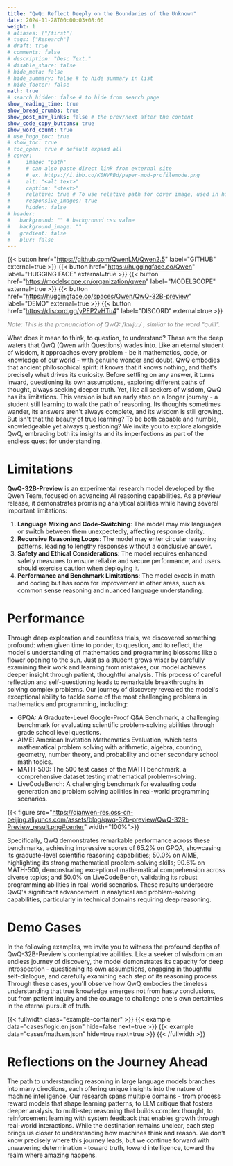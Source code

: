 ```yaml
---
title: "QwQ: Reflect Deeply on the Boundaries of the Unknown"
date: 2024-11-28T00:00:03+08:00
weight: 1
# aliases: ["/first"]
# tags: ["Research"]
# draft: true
# comments: false
# description: "Desc Text."
# disable_share: false
# hide_meta: false
# hide_summary: false # to hide summary in list
# hide_footer: false
math: true
# search_hidden: false # to hide from search page
show_reading_time: true
show_bread_crumbs: true
show_post_nav_links: false # the prev/next after the content
show_code_copy_buttons: true
show_word_count: true
# use_hugo_toc: true
# show_toc: true
# toc_open: true # default expand all
# cover:
#     image: "path"
#     # can also paste direct link from external site
#     # ex. https://i.ibb.co/K0HVPBd/paper-mod-profilemode.png
#     alt: "<alt text>"
#     caption: "<text>"
#     relative: true # To use relative path for cover image, used in hugo Page-bundles
#     responsive_images: true
#     hidden: false
# header:
#   background: "" # background css value
#   background_image: ""
#   gradient: false
#   blur: false
---
```



{{< button href="https://github.com/QwenLM/Qwen2.5" label="GITHUB" external=true >}}
{{< button href="https://huggingface.co/Qwen" label="HUGGING FACE" external=true >}}
{{< button href="https://modelscope.cn/organization/qwen" label="MODELSCOPE" external=true >}}
{{< button href="https://huggingface.co/spaces/Qwen/QwQ-32B-preview" label="DEMO" external=true >}}
{{< button href="https://discord.gg/yPEP2vHTu4" label="DISCORD" external=true >}}

<i style="color: grey;">Note: This is the pronunciation of QwQ: /kwju:/ , similar to the word "quill".</i>

What does it mean to think, to question, to understand? These are the deep waters that QwQ (Qwen with Questions) wades into. Like an eternal student of wisdom, it approaches every problem - be it mathematics, code, or knowledge of our world - with genuine wonder and doubt. QwQ embodies that ancient philosophical spirit: it knows that it knows nothing, and that's precisely what drives its curiosity. Before settling on any answer, it turns inward, questioning its own assumptions, exploring different paths of thought, always seeking deeper truth. Yet, like all seekers of wisdom, QwQ has its limitations. This version is but an early step on a longer journey - a student still learning to walk the path of reasoning. Its thoughts sometimes wander, its answers aren't always complete, and its wisdom is still growing. But isn't that the beauty of true learning? To be both capable and humble, knowledgeable yet always questioning? We invite you to explore alongside QwQ, embracing both its insights and its imperfections as part of the endless quest for understanding.



# Limitations


**QwQ-32B-Preview** is an experimental research model developed by the Qwen Team, focused on advancing AI reasoning capabilities. As a preview release, it demonstrates promising analytical abilities while having several important limitations:

1. **Language Mixing and Code-Switching**: The model may mix languages or switch between them unexpectedly, affecting response clarity.
2. **Recursive Reasoning Loops**: The model may enter circular reasoning patterns, leading to lengthy responses without a conclusive answer.
3. **Safety and Ethical Considerations**: The model requires enhanced safety measures to ensure reliable and secure performance, and users should exercise caution when deploying it.
4. **Performance and Benchmark Limitations**: The model excels in math and coding but has room for improvement in other areas, such as common sense reasoning and nuanced language understanding.


# Performance

Through deep exploration and countless trials, we discovered something profound: when given time to ponder, to question, and to reflect, the model's understanding of mathematics and programming blossoms like a flower opening to the sun. Just as a student grows wiser by carefully examining their work and learning from mistakes, our model achieves deeper insight through patient, thoughtful analysis. This process of careful reflection and self-questioning leads to remarkable breakthroughs in solving complex problems. Our journey of discovery revealed the model's exceptional ability to tackle some of the most challenging problems in mathematics and programming, including:

* GPQA: A Graduate-Level Google-Proof Q&A Benchmark, a challenging benchmark for evaluating scientific problem-solving abilities through grade school level questions.
* AIME: American Invitation Mathematics Evaluation, which tests mathematical problem solving with arithmetic, algebra, counting, geometry, number theory, and probability and other secondary school math topics.
* MATH-500: The 500 test cases of the MATH benchmark, a comprehensive dataset testing mathematical problem-solving.
* LiveCodeBench: A challenging benchmark for evaluating code generation and problem solving abilities in real-world programming scenarios.

{{< figure src="https://qianwen-res.oss-cn-beijing.aliyuncs.com/assets/blog/qwq-32b-preview/QwQ-32B-Preview_result.png#center" width="100%">}}




Specifically, QwQ demonstrates remarkable performance across these benchmarks, achieving impressive scores of 65.2% on GPQA, showcasing its graduate-level scientific reasoning capabilities; 50.0% on AIME, highlighting its strong mathematical problem-solving skills; 90.6% on MATH-500, demonstrating exceptional mathematical comprehension across diverse topics; and 50.0% on LiveCodeBench, validating its robust programming abilities in real-world scenarios. These results underscore QwQ's significant advancement in analytical and problem-solving capabilities, particularly in technical domains requiring deep reasoning.

# Demo Cases

In the following examples, we invite you to witness the profound depths of QwQ-32B-Preview's contemplative abilities. Like a seeker of wisdom on an endless journey of discovery, the model demonstrates its capacity for deep introspection - questioning its own assumptions, engaging in thoughtful self-dialogue, and carefully examining each step of its reasoning process. Through these cases, you'll observe how QwQ embodies the timeless understanding that true knowledge emerges not from hasty conclusions, but from patient inquiry and the courage to challenge one's own certainties in the eternal pursuit of truth.

{{< fullwidth class="example-container" >}}
{{< example data="cases/logic.en.json" hide=false next=true >}}
{{< example data="cases/math.en.json" hide=true next=true >}}
{{< /fullwidth >}}


# Reflections on the Journey Ahead

The path to understanding reasoning in large language models branches into many directions, each offering unique insights into the nature of machine intelligence. Our research spans multiple domains - from process reward models that shape learning patterns, to LLM critique that fosters deeper analysis, to multi-step reasoning that builds complex thought, to reinforcement learning with system feedback that enables growth through real-world interactions. While the destination remains unclear, each step brings us closer to understanding how machines think and reason. We don't know precisely where this journey leads, but we continue forward with unwavering determination - toward truth, toward intelligence, toward the realm where amazing happens.